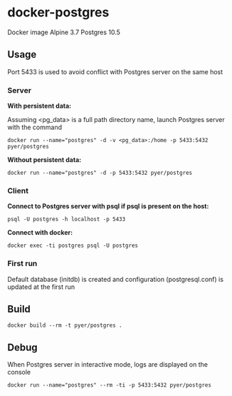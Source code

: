 # docker-postgres

Docker image Alpine 3.7 Postgres 10.5


## Usage

Port 5433 is used to avoid conflict with Postgres server on the same host


### Server

**With persistent data:**

Assuming <pg_data> is a full path directory name, launch Postgres server with the command

`docker run --name="postgres" -d -v <pg_data>:/home -p 5433:5432 pyer/postgres`


**Without persistent data:**

`docker run --name="postgres" -d -p 5433:5432 pyer/postgres`


### Client

**Connect to Postgres server with psql if psql is present on the host:**

`psql -U postgres -h localhost -p 5433`

**Connect with docker:**

`docker exec -ti postgres psql -U postgres`


### First run

Default database (initdb) is created and configuration (postgresql.conf) is updated at the first run


## Build

`docker build --rm -t pyer/postgres .`


## Debug

When Postgres server in interactive mode, logs are displayed on the console

`docker run --name="postgres" --rm -ti -p 5433:5432 pyer/postgres`


